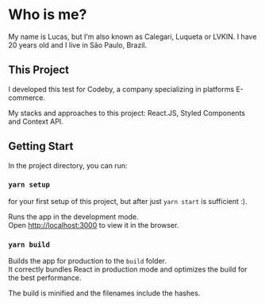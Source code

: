 # Who is me?

My name is Lucas, but I'm also known as Calegari, Luqueta or LVKIN. I have 20 years old and I live in São Paulo, Brazil.

## This Project

I developed this test for Codeby, a company specializing in platforms E-commerce.

My stacks and approaches to this project: React.JS, Styled Components and Context API.

## Getting Start

In the project directory, you can run:

### `yarn setup`

for your first setup of this project, but after just `yarn start` is sufficient :).

Runs the app in the development mode.\
Open [http://localhost:3000](http://localhost:3000) to view it in the browser.

### `yarn build`

Builds the app for production to the `build` folder.\
It correctly bundles React in production mode and optimizes the build for the best performance.

The build is minified and the filenames include the hashes.
